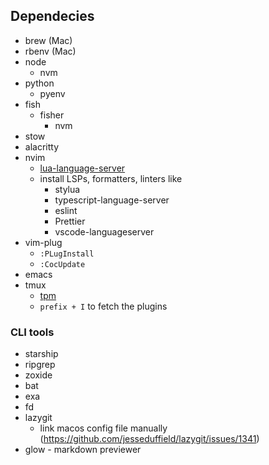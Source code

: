## Dependecies

- brew (Mac)
- rbenv (Mac)
- node
  - nvm
- python
  - pyenv
- fish
  - fisher
    - nvm
- stow
- alacritty
- nvim
  - [lua-language-server](https://github.com/sumneko/lua-language-server/wiki/Getting-Started)
  - install LSPs, formatters, linters like
    - stylua
    - typescript-language-server
    - eslint
    - Prettier
    - vscode-languageserver
- vim-plug
  - `:PLugInstall`
  - `:CocUpdate`
- emacs
- tmux
  - [tpm](https://github.com/tmux-plugins/tpm)
  - `prefix + I` to fetch the plugins
### CLI tools
- starship
- ripgrep
- zoxide
- bat
- exa
- fd
- lazygit
  - link macos config file manually (https://github.com/jesseduffield/lazygit/issues/1341)
- glow - markdown previewer
